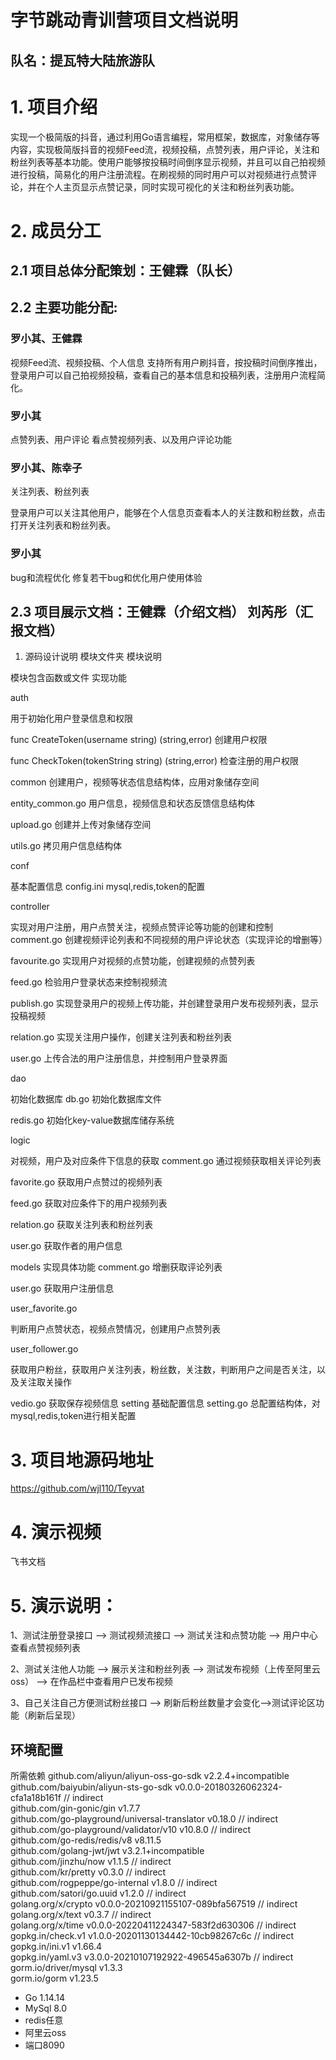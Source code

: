 
# 字节跳动青训营项目文档说明                              

## 队名：提瓦特大陆旅游队

# 1. 项目介绍
实现一个极简版的抖音，通过利用Go语言编程，常用框架，数据库，对象储存等内容，实现极简版抖音的视频Feed流，视频投稿，点赞列表，用户评论，关注和粉丝列表等基本功能。使用户能够按投稿时间倒序显示视频，并且可以自己拍视频进行投稿，简易化的用户注册流程。在刷视频的同时用户可以对视频进行点赞评论，并在个人主页显示点赞记录，同时实现可视化的关注和粉丝列表功能。
# 2. 成员分工
## 2.1  项目总体分配策划：王健霖（队长）
## 2.2 主要功能分配:
### 罗小其、王健霖

视频Feed流、视频投稿、个人信息
支持所有用户刷抖音，按投稿时间倒序推出，登录用户可以自己拍视频投稿，查看自己的基本信息和投稿列表，注册用户流程简化。

### 罗小其

点赞列表、用户评论
看点赞视频列表、以及用户评论功能


### 罗小其、陈幸子

关注列表、粉丝列表

登录用户可以关注其他用户，能够在个人信息页查看本人的关注数和粉丝数，点击打开关注列表和粉丝列表。


### 罗小其

bug和流程优化
修复若干bug和优化用户使用体验

## 2.3  项目展示文档：王健霖（介绍文档） 刘芮彤（汇报文档）
1. 源码设计说明
模块文件夹
模块说明

模块包含函数或文件
实现功能
 
 
auth
 
 
用于初始化用户登录信息和权限

func CreateToken(username string) (string,error)
创建用户权限 


func CheckToken(tokenString string) (string,error)
检查注册的用户权限
 
 
common
创建用户，视频等状态信息结构体，应用对象储存空间

entity_common.go
用户信息，视频信息和状态反馈信息结构体


upload.go
创建并上传对象储存空间


utils.go
拷贝用户信息结构体
 
conf
 
基本配置信息
config.ini
mysql,redis,token的配置
 
 
 
 
 
controller
 
 
实现对用户注册，用户点赞关注，视频点赞评论等功能的创建和控制
comment.go
创建视频评论列表和不同视频的用户评论状态（实现评论的增删等）


favourite.go
实现用户对视频的点赞功能，创建视频的点赞列表


feed.go
检验用户登录状态来控制视频流


publish.go
实现登录用户的视频上传功能，并创建登录用户发布视频列表，显示投稿视频


relation.go
实现关注用户操作，创建关注列表和粉丝列表


user.go
上传合法的用户注册信息，并控制用户登录界面
 
dao
 
初始化数据库
db.go
初始化数据库文件


redis.go
初始化key-value数据库储存系统
 
 
 
logic
 
对视频，用户及对应条件下信息的获取
comment.go
通过视频获取相关评论列表


favorite.go
获取用户点赞过的视频列表


feed.go
获取对应条件下的用户视频列表


relation.go
获取关注列表和粉丝列表


user.go
获取作者的用户信息
 
 
 
models
实现具体功能
comment.go 
增删获取评论列表


user.go
获取用户注册信息


user_favorite.go 

判断用户点赞状态，视频点赞情况，创建用户点赞列表


user_follower.go

获取用户粉丝，获取用户关注列表，粉丝数，关注数，判断用户之间是否关注，以及关注取关操作


vedio.go
获取保存视频信息
setting
基础配置信息
setting.go
总配置结构体，对mysql,redis,token进行相关配置
 
# 3. 项目地源码地址
https://github.com/wjl110/Teyvat
# 4. 演示视频
飞书文档
# 5. 演示说明：
  
  1、测试注册登录接口   ——>  测试视频流接口  ——> 测试关注和点赞功能 ——>  用户中心查看点赞视频列表

  2、测试关注他人功能   ——>  展示关注和粉丝列表   ——> 测试发布视频（上传至阿里云oss） ——> 在作品栏中查看用户已发布视频  

  3、自己关注自己方便测试粉丝接口  ——> 刷新后粉丝数量才会变化——>测试评论区功能（刷新后呈现）
  

## 环境配置

所需依赖 
github.com/aliyun/aliyun-oss-go-sdk v2.2.4+incompatible   
github.com/baiyubin/aliyun-sts-go-sdk v0.0.0-20180326062324-cfa1a18b161f  // indirect    
github.com/gin-gonic/gin v1.7.7    
github.com/go-playground/universal-translator v0.18.0 // indirect    
github.com/go-playground/validator/v10 v10.8.0 // indirect    
github.com/go-redis/redis/v8 v8.11.5   
github.com/golang-jwt/jwt v3.2.1+incompatible   
github.com/jinzhu/now v1.1.5 // indirect    
github.com/kr/pretty v0.3.0 // indirect   
github.com/rogpeppe/go-internal v1.8.0 // indirect    
github.com/satori/go.uuid v1.2.0 // indirect   
golang.org/x/crypto v0.0.0-20210921155107-089bfa567519 // indirect   
golang.org/x/text v0.3.7 // indirect   
golang.org/x/time v0.0.0-20220411224347-583f2d630306 // indirect  
gopkg.in/check.v1 v1.0.0-20201130134442-10cb98267c6c // indirect   
gopkg.in/ini.v1 v1.66.4   
gopkg.in/yaml.v3 v3.0.0-20210107192922-496545a6307b // indirect  
gorm.io/driver/mysql v1.3.3   
gorm.io/gorm v1.23.5   
   
  
  
* Go 1.14.14
* MySql 8.0 
* redis任意
* 阿里云oss
* 端口8090
